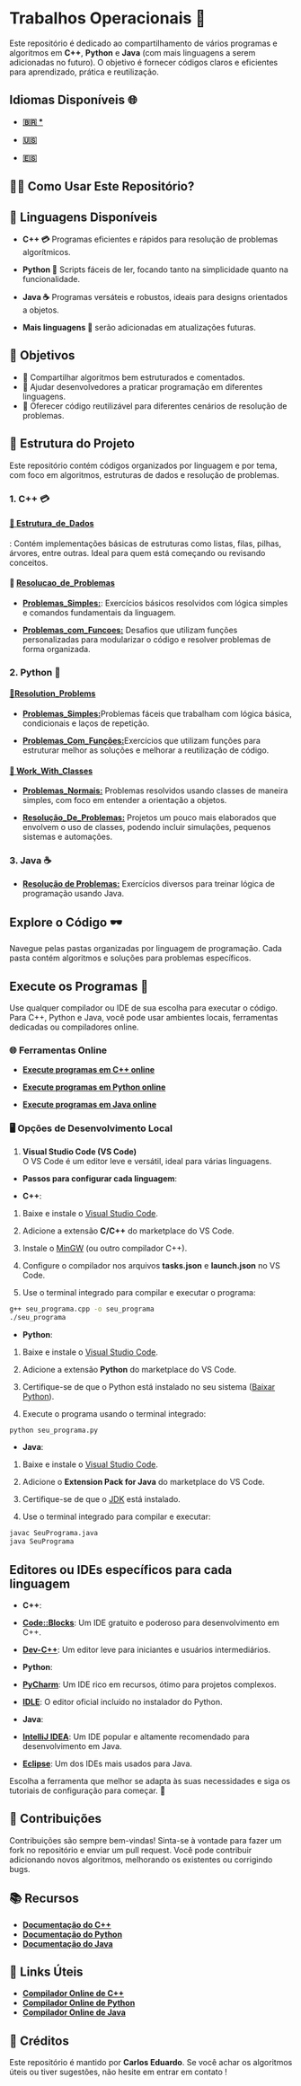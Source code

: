 # Trabalhos Operacionais 🚀

Este repositório é dedicado ao compartilhamento de vários programas e algoritmos em **C++**, **Python** e **Java** (com mais linguagens a serem adicionadas no futuro). O objetivo é fornecer códigos claros e eficientes para aprendizado, prática e reutilização.

## Idiomas Disponíveis 🌐

- **[🇧🇷 *](https://github.com/Karlos-Eduardo-Mrqs/Operational_Works/blob/main/readmes/main_readme/README-BR.md)**

- **[🇺🇸](https://github.com/Karlos-Eduardo-Mrqs/Operational_Works/blob/main/README.md)**

- **[🇪🇸](https://github.com/Karlos-Eduardo-Mrqs/Operational_Works/blob/main/readmes/main_readme/README-ES.md)**

## 🧑‍💻 Como Usar Este Repositório?

## 🚀 Linguagens Disponíveis

- **C++ 💳** Programas eficientes e rápidos para resolução de problemas algorítmicos.  

- **Python 🐍** Scripts fáceis de ler, focando tanto na simplicidade quanto na funcionalidade.  

- **Java ☕** Programas versáteis e robustos, ideais para designs orientados a objetos.  

- **Mais linguagens 🚀** serão adicionadas em atualizações futuras.

## 🎯 Objetivos

- 📱 Compartilhar algoritmos bem estruturados e comentados.  
- 💁 Ajudar desenvolvedores a praticar programação em diferentes linguagens.  
- 🤺 Oferecer código reutilizável para diferentes cenários de resolução de problemas.

## 📂 Estrutura do Projeto

Este repositório contém códigos organizados por linguagem e por tema, com foco em algoritmos, estruturas de dados e resolução de problemas.

### 1. C++ 💳

#### [📁 **Estrutura_de_Dados**](https://github.com/Karlos-Eduardo-Mrqs/Operational_Works/tree/main/Programming%20In%20C%2B%2B/estrutura_de_dados)  

: Contém implementações básicas de estruturas como listas, filas, pilhas, árvores, entre outras. Ideal para quem está começando ou revisando conceitos.

#### 📁 [**Resolucao_de_Problemas**](https://github.com/Karlos-Eduardo-Mrqs/Operational_Works/tree/main/Programming%20In%20C%2B%2B/resolucao_de_problemas)  

- [**Problemas_Simples:**](https://github.com/Karlos-Eduardo-Mrqs/Operational_Works/tree/main/Programming%20In%20C%2B%2B/resolucao_de_problemas/problemas_simples): Exercícios básicos resolvidos com lógica simples e comandos fundamentais da linguagem.  

- [**Problemas_com_Funcoes:**](https://github.com/Karlos-Eduardo-Mrqs/Operational_Works/tree/main/Programming%20In%20C%2B%2B/resolucao_de_problemas/problemas_com_funcoes) Desafios que utilizam funções personalizadas para modularizar o código e resolver problemas de forma organizada.

### 2. Python 🐍

#### [📁**Resolution_Problems**](https://github.com/Karlos-Eduardo-Mrqs/Operational_Works/tree/main/Programming%20In%20Python/resolution_problems)

- [**Problemas_Simples:**](https://github.com/Karlos-Eduardo-Mrqs/Operational_Works/tree/main/Programming%20In%20Python/resolution_problems/simple_problems)Problemas fáceis que trabalham com lógica básica, condicionais e laços de repetição.  

- [**Problemas_Com_Funções:**](https://github.com/Karlos-Eduardo-Mrqs/Operational_Works/tree/main/Programming%20In%20Python/resolution_problems/functions_problems)Exercícios que utilizam funções para estruturar melhor as soluções e melhorar a reutilização de código.

#### [📁 **Work_With_Classes**](https://github.com/Karlos-Eduardo-Mrqs/Operational_Works/tree/main/Programming%20In%20Python/works_with_classes)

- [**Problemas_Normais:**](https://github.com/Karlos-Eduardo-Mrqs/Operational_Works/tree/main/Programming%20In%20Python/works_with_classes/normal_problems) Problemas resolvidos usando classes de maneira simples, com foco em entender a orientação a objetos.  

- [**Resolução_De_Problemas:**](https://github.com/Karlos-Eduardo-Mrqs/Operational_Works/tree/main/Programming%20In%20Python/works_with_classes/Projects_Resolutions) Projetos um pouco mais elaborados que envolvem o uso de classes, podendo incluir simulações, pequenos sistemas e automações.

### 3. Java ☕

- [**Resolução de Problemas:**](https://github.com/Karlos-Eduardo-Mrqs/Operational_Works/tree/main/Programming%20In%20Java) Exercícios diversos para treinar lógica de programação usando Java.

## Explore o Código 🕶️  

Navegue pelas pastas organizadas por linguagem de programação. Cada pasta contém algoritmos e soluções para problemas específicos.

## Execute os Programas 🏃  

Use qualquer compilador ou IDE de sua escolha para executar o código. Para C++, Python e Java, você pode usar ambientes locais, ferramentas dedicadas ou compiladores online.  

### 🌐 Ferramentas Online

- **[Execute programas em C++ online](https://www.programiz.com/cpp-programming/online-compiler/)**  

- **[Execute programas em Python online](https://www.programiz.com/python-programming/online-compiler/)**  

- **[Execute programas em Java online](https://www.programiz.com/java-programming/online-compiler/)**  

### 🖥️ Opções de Desenvolvimento Local

1. **Visual Studio Code (VS Code)**  
    O VS Code é um editor leve e versátil, ideal para várias linguagens.  

- **Passos para configurar cada linguagem**:  

- **C++**:  

1. Baixe e instale o [Visual Studio Code](https://code.visualstudio.com/).  

2. Adicione a extensão **C/C++** do marketplace do VS Code.  

3. Instale o [MinGW](https://sourceforge.net/projects/mingw/) (ou outro compilador C++).  

4. Configure o compilador nos arquivos **tasks.json** e **launch.json** no VS Code.  

5. Use o terminal integrado para compilar e executar o programa:  

```bash
g++ seu_programa.cpp -o seu_programa
./seu_programa
```

- **Python**:  

1. Baixe e instale o [Visual Studio Code](https://code.visualstudio.com/).  

2. Adicione a extensão **Python** do marketplace do VS Code.  

3. Certifique-se de que o Python está instalado no seu sistema ([Baixar Python](https://www.python.org/downloads/)).  

4. Execute o programa usando o terminal integrado:  

```bash
python seu_programa.py
```

- **Java**:  

1. Baixe e instale o [Visual Studio Code](https://code.visualstudio.com/).  

2. Adicione o **Extension Pack for Java** do marketplace do VS Code.  

3. Certifique-se de que o [JDK](https://www.oracle.com/java/technologies/javase-downloads.html) está instalado.  

4. Use o terminal integrado para compilar e executar:  

```bash
javac SeuPrograma.java
java SeuPrograma
```

## Editores ou IDEs específicos para cada linguagem  

- **C++**:  

- **[Code::Blocks](https://www.codeblocks.org/)**: Um IDE gratuito e poderoso para desenvolvimento em C++.  

- **[Dev-C++](https://sourceforge.net/projects/orwelldevcpp/)**: Um editor leve para iniciantes e usuários intermediários.  

- **Python**:  

- **[PyCharm](https://www.jetbrains.com/pycharm/)**: Um IDE rico em recursos, ótimo para projetos complexos.  

- **[IDLE](https://docs.python.org/3/library/idle.html)**: O editor oficial incluído no instalador do Python.  

- **Java**:  

- **[IntelliJ IDEA](https://www.jetbrains.com/idea/)**: Um IDE popular e altamente recomendado para desenvolvimento em Java.  

- **[Eclipse](https://www.eclipse.org/)**: Um dos IDEs mais usados para Java.

Escolha a ferramenta que melhor se adapta às suas necessidades e siga os tutoriais de configuração para começar. 🚀

## 👥 Contribuições

Contribuições são sempre bem-vindas! Sinta-se à vontade para fazer um fork no repositório e enviar um pull request. Você pode contribuir adicionando novos algoritmos, melhorando os existentes ou corrigindo bugs.

## 📚 Recursos

- **[Documentação do C++](https://en.cppreference.com/w/)**  
- **[Documentação do Python](https://docs.python.org/3/)**  
- **[Documentação do Java](https://docs.oracle.com/javase/)**  

## 🔗 Links Úteis

- **[Compilador Online de C++](https://www.programiz.com/cpp-programming/online-compiler/)**  
- **[Compilador Online de Python](https://www.programiz.com/python-programming/online-compiler/)**  
- **[Compilador Online de Java](https://www.programiz.com/java-programming/online-compiler/)**  

## 🏅 Créditos

Este repositório é mantido por **Carlos Eduardo**. Se você achar os algoritmos úteis ou tiver sugestões, não hesite em entrar em contato !
